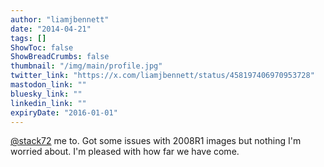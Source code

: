 ```yaml
---
author: "liamjbennett"
date: "2014-04-21"
tags: []
ShowToc: false
ShowBreadCrumbs: false
thumbnail: "/img/main/profile.jpg"
twitter_link: "https://x.com/liamjbennett/status/458197406970953728"
mastodon_link: ""
bluesky_link: ""
linkedin_link: ""
expiryDate: "2016-01-01"
---
```


[@stack72](https://x.com/stack72) me to. Got some issues with 2008R1 images but nothing I'm worried about. I'm pleased with how far we have come.

